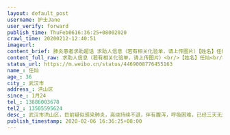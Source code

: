 ```yaml
---
layout: default_post
username: 护士Jane
user_verify: forward
publish_time: ThuFeb0616:36:25+08002020
crawl_time: 20200212-12:40:51
imageurl: 
content_brief: 肺炎患者求助超话 求助人信息（若有相关化验单，请上传图片）【姓名】任灿【年龄】36【所在城市】武汉市【所在小区、社区】洪山区【患病时间】1月24【联系方式】13886003678【其他紧急联系人】13505595624【病情描述】 武汉市洪山区，目前疑似感染肺炎，高烧持续不退，伴有腹泻，呼吸困难 ...全文
content_full_raw: 求助人信息（若有相关化验单，请上传图片）<br/>【姓名】任灿<br/>【年龄】36<br/>【所在城市】武汉市<br/>【所在小区、社区】洪山区<br/>【患病时间】1月24<br/>【联系方式】13886003678<br/>【其他紧急联系人】13505595624<br/>【病情描述】武汉市洪山区，目前疑似感染肺炎，高烧持续不退，伴有腹泻，呼吸困难，已经三天无法进食，昨天CT检查显示双肺感染，有毛玻璃状阴影，可是医院试剂盒测试排不上号目前没法确诊没法入院隔离，我妈妈也连续咳嗽四天，伴有呼吸困难，疑似感染，目前武汉市内封路交通不通，无法确诊的医院不收治，只是让居家隔离，我嫂子，我爸爸，我哥哥宝宝都同居一室，都是密切接触者，根本没法做到隔离，群里如果有武汉市内医疗资源的，麻烦帮帮我，万分感谢🙏电话：13505595624
status_url: https://m.weibo.cn/status/4469008776455163
name_: 任灿
age_: 36
city_: 武汉市
address_: 洪山区
since_: 1月24
tel_: 13886003678
tel2_: 13505595624
desc_: 武汉市洪山区，目前疑似感染肺炎，高烧持续不退，伴有腹泻，呼吸困难，已经三天无法进食，昨天CT检查显示双肺感染，有毛玻璃状阴影，可是医院试剂盒测试排不上号目前没法确诊没法入院隔离，我妈妈也连续咳嗽四天，伴有呼吸困难，疑似感染，目前武汉市内封路交通不通，无法确诊的医院不收治，只是让居家隔离，我嫂子，我爸爸，我哥哥宝宝都同居一室，都是密切接触者，根本没法做到隔离，群里如果有武汉市内医疗资源的，麻烦帮帮我，万分感谢🙏电话13505595624
publish_timestamp: 2020-02-06 16:36:25+08:00
---
```

